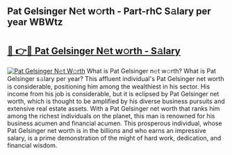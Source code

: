 ## Pat Gelsinger N𝚎t w𝚘rth - Part-rhC S𝚊lary per year WBWtz

# <h2><a href="http://gc52e6o.nevu.top/?p=Pat+Gelsinger">🔗 👉🔴 Pat Gelsinger N𝚎t w𝚘rth - S𝚊lary</a></h2>

[![Pat Gelsinger N𝚎t W𝚘rth](https://i.imgur.com/Oavwk0R.jpeg)](http://gc52e6o.nevu.top/?p=Pat+Gelsinger)
What is Pat Gelsinger n𝚎t w𝚘rth? What is Pat Gelsinger s𝚊lary per year?
This affluent individual's Pat Gelsinger net worth is considerable, positioning him among the wealthiest in his sector. His income from his job is considerable, but it is eclipsed by Pat Gelsinger net worth, which is thought to be amplified by his diverse business pursuits and extensive real estate assets. With a Pat Gelsinger net worth that ranks him among the richest individuals on the planet, this man is renowned for his business acumen and financial acumen. This prosperous individual, whose Pat Gelsinger net worth is in the billions and who earns an impressive salary, is a prime demonstration of the might of hard work, dedication, and financial wisdom.
